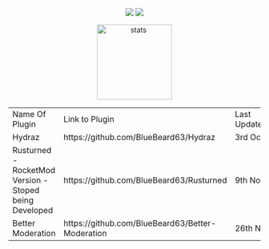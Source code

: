 <p align="center">
  <a href=""https://discord.com/users/400836575019401237" target"blank_"><img src="https://img.shields.io/badge/discord%20-7289DA.svg?&style=for-the-badge&logo=discord&logoColor=white"></a>
  <a href="https://github.com/BlueBeard63" target"blank_"><img src="https://img.shields.io/badge/GitHub%20-191717.svg?&style=for-the-badge&logo=github&logoColor=white"></a>
</p>

<p align="center">
  <img src="https://github-readme-stats.vercel.app/api?username=BlueBeard63&count_private=true&show_icons=true&theme=purple&hide_border=true" width="%100" height="150px" alt="stats" />
</p>

<table>
  <td>Name Of Plugin</td>
  <td>Link to Plugin</td>
  <td>Last Updated/Released</td>
  <tr>
    <td>Hydraz</td>
    <td>https://github.com/BlueBeard63/Hydraz</td>
    <td>3rd Oct 2020</td>
  </tr>
  <tr>
    <td>Rusturned - RocketMod Version - Stoped being Developed</td>
    <td>https://github.com/BlueBeard63/Rusturned</td>
    <td>9th Nov 2020</td>
  </tr>
  <tr>
    <td>Better Moderation</td>
    <td>https://github.com/BlueBeard63/Better-Moderation</td>
    <td>26th Nov 2020</td>
</table>
